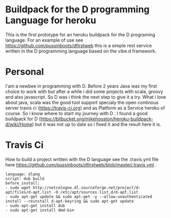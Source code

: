 Buildpack for the D programming Language for heroku
=========

This is the first prototype for an heroku buildpack for the D programing language.
For an example of use see https://github.com/pussinboots/dfirstweb this is a simple
rest service written in the D programming language based on the vibe.d framework.

Personal
=========

I'am a newbee in programming with D. Before 2 years Java was my first choice to 
work with but after a while i did some projects with scala, groovy and also javascript.
So D was i think the next step to give it a try. What i love about java, scala was the
good tool support specialy the open continous server travis ci (https://travis-ci.org) 
and as Platform as a Service heroku of course. So i know where to start my journey with D
. I found a good buildpack for D (https://bitbucket.org/mikehouston/heroku-buildpack-d/wiki/Home) 
but it was not up to date so i fixed it and the result here it is.

Travis Ci
=========

How to build a project written with the D language see the .travis.yml file here https://github.com/pussinboots/dfirstweb/blob/master/.travis.yml .

    language: dlang
    script: dub build
    before_install: 
    - sudo wget http://netcologne.dl.sourceforge.net/project/d-apt/files/d-apt.list -O /etc/apt/sources.list.d/d-apt.list
    - sudo apt-get update && sudo apt-get -y --allow-unauthenticated install --reinstall d-apt-keyring && sudo apt-get update
    - sudo apt-get install dub
    - sudo apt-get install dmd-bin

